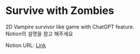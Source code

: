 # Survive with Zombies
2D Vampire survivor like game with ChatGPT feature.  <br/> 
Notion의 설명을 참고 해주세요

Notion URL: [Link](https://autumn-crustacean-f0c.notion.site/Survive-with-Zombies-7777f8f763444e2c8355eedd643acdfb)

